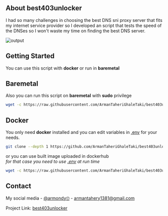 <!-- ABOUT THE PROJECT -->

## About best403unlocker

I had so many challenges in choosing the best DNS sni proxy server that fits my internet service provider so I developed an script that tests the speed of the DNSes so I won't waste my time on finding the best DNS server.

![output](https://github.com/ArmanTaheriGhaleTaki/speed-test-dns/assets/88885103/d83c954e-5f3c-434e-ae4b-f119d69a4220)

<!-- GETTING STARTED -->

## Getting Started

You can use this script with **docker** or run in **baremetal**   

## Baremetal
Also you can run this script on **baremetal** with **sudo** privilege
```sh
wget -c https://raw.githubusercontent.com/ArmanTaheriGhaleTaki/best403unlocker/main/bash.sh && sudo bash bash.sh
```

## Docker

You only need **docker** installed and you can edit variables in [.env](https://github.com/ArmanTaheriGhaleTaki/best403unlocker/blob/main/.env) for your needs.

```sh
git clone --depth 1 https://github.com/ArmanTaheriGhaleTaki/best403unlocker/ && cd best403unlocker && docker build -t best403unlocker . && docker run --env-file .env best403unlocker
```

or you can use built image uploaded in dockerhub  
 _for that case you need to use [.env](https://github.com/ArmanTaheriGhaleTaki/best403unlocker/blob/main/.env) at run time_

```sh
wget -c https://raw.githubusercontent.com/ArmanTaheriGhaleTaki/best403unlocker/main/.env && docker run --env-file .env armantaherighaletaki/best403unlocker
```

## Contact

My social media - [@armondy🙄](https://twitter.com/taherighaletaki) - armantahery1381@gmail.com

Project Link: [best403unlocker](https://github.com/ArmanTaheriGhaleTaki/best403unlocker)
